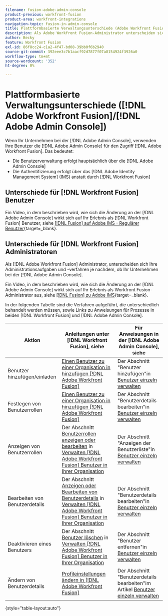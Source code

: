 ```yaml
---
filename: fusion-adobe-admin-console
product-previous: workfront-fusion
product-area: workfront-integrations
navigation-topic: fusion-in-admin-console
title: Plattformbasierte Verwaltungsunterschiede (Adobe Workfront Fusion/Adobe Business Platform)
description: Als Adobe Workfront Fusion-Administrator unterscheiden sich Ihre Administrationsaufgaben und -verfahren je nachdem, ob Ihr Unternehmen in die Adobe Business Platform integriert wurde. In diesem Artikel werden die Verfahren aufgelistet, die unterschiedlich gehandhabt werden müssen, sowie Links zu Anweisungen für Prozesse in Workfront Fusion und Adobe Admin Console.
author: Becky
feature: Workfront Fusion
exl-id: 86f8cc24-c1a2-4f47-bd08-39bb0f6b2940
source-git-commit: 392eee3c7b1aacf92d7877f07a8154924f3926a0
workflow-type: tm+mt
source-wordcount: '352'
ht-degree: 0%

---
```


# Plattformbasierte Verwaltungsunterschiede ([!DNL Adobe Workfront Fusion]/[!DNL Adobe Admin Console])

Wenn Ihr Unternehmen bei der [!DNL Adobe Admin Console], verwenden Ihre Benutzer die [!DNL Adobe Admin Console] für den Zugriff [!DNL Adobe Workfront Fusion]. Das bedeutet:

* Die Benutzerverwaltung erfolgt hauptsächlich über die [!DNL Adobe Admin Console]
* Die Authentifizierung erfolgt über das [!DNL Adobe Identity Management System] (IMS) anstatt durch [!DNL Workfront Fusion]

## Unterschiede für [!DNL Workfront Fusion] Benutzer

Ein Video, in dem beschrieben wird, wie sich die Änderung an der [!DNL Adobe Admin Console] wirkt sich auf Ihr Erlebnis als [!DNL Workfront Fusion] Benutzer, siehe [[!DNL Fusion] auf Adobe IMS - Regulärer Benutzer](https://video.tv.adobe.com/v/3412465/){target=_blank}.

## Unterschiede für [!DNL Workfront Fusion] Administratoren

Als [!DNL Adobe Workfront Fusion] Administrator, unterscheiden sich Ihre Administrationsaufgaben und -verfahren je nachdem, ob Ihr Unternehmen bei der [!DNL Adobe Admin Console].

Ein Video, in dem beschrieben wird, wie sich die Änderung an der [!DNL Adobe Admin Console] wirkt sich auf Ihr Erlebnis als Workfront Fusion-Administrator aus, siehe [[!DNL Fusion] zu Adobe IMS](https://video.tv.adobe.com/v/3412464/){target=_blank}.

In der folgenden Tabelle sind die Verfahren aufgeführt, die unterschiedlich behandelt werden müssen, sowie Links zu Anweisungen für Prozesse in beiden [!DNL Workfront Fusion] und [!DNL Adobe Admin Console].

| Aktion | Anleitungen unter [!DNL Workfront Fusion], siehe | Für Anweisungen in der [!DNL Adobe Admin Console], siehe |
|---|---|---|
| Benutzer hinzufügen/einladen | [Einen Benutzer zu einer Organisation in hinzufügen [!DNL Adobe Workfront Fusion]](../../workfront-fusion/organizations/add-user-to-an-organization.md) | Der Abschnitt &quot;Benutzer hinzufügen&quot;in [Benutzer einzeln verwalten](https://helpx.adobe.com/enterprise/using/manage-users-individually.html) |
| Festlegen von Benutzerrollen | [Einen Benutzer zu einer Organisation in hinzufügen [!DNL Adobe Workfront Fusion]](../../workfront-fusion/organizations/add-user-to-an-organization.md) | Der Abschnitt &quot;Benutzerdetails bearbeiten&quot;in [Benutzer einzeln verwalten](https://helpx.adobe.com/enterprise/using/manage-users-individually.html) |
| Anzeigen von Benutzerrollen | Der Abschnitt [Benutzerrollen anzeigen oder bearbeiten](../../workfront-fusion/organizations/manage-fusion-users.md#view) in [Verwalten [!DNL Adobe Workfront Fusion] Benutzer in Ihrer Organisation](../../workfront-fusion/organizations/manage-fusion-users.md) | Der Abschnitt &quot;Anzeigen der Benutzerliste&quot;in [Benutzer einzeln verwalten](https://helpx.adobe.com/enterprise/using/manage-users-individually.html) |
| Bearbeiten von Benutzerdetails | Der Abschnitt [Anzeigen oder Bearbeiten von Benutzerdetails](../../workfront-fusion/organizations/manage-fusion-users.md#view2) in  [Verwalten [!DNL Adobe Workfront Fusion] Benutzer in Ihrer Organisation](../../workfront-fusion/organizations/manage-fusion-users.md) | Der Abschnitt &quot;Benutzerdetails bearbeiten&quot;in [Benutzer einzeln verwalten](https://helpx.adobe.com/enterprise/using/manage-users-individually.html) |
| Deaktivieren eines Benutzers | Der Abschnitt [Benutzer löschen](../../workfront-fusion/organizations/manage-fusion-users.md#delete) in [Verwalten [!DNL Adobe Workfront Fusion] Benutzer in Ihrer Organisation](../../workfront-fusion/organizations/manage-fusion-users.md) | Der Abschnitt &quot;Benutzer entfernen&quot;in [Benutzer einzeln verwalten](https://helpx.adobe.com/enterprise/using/manage-users-individually.html) |
| Ändern von Benutzerdetails | [Profileinstellungen ändern in [!DNL Adobe Workfront Fusion]](../../workfront-fusion/workfront-fusion-basics/change-profile-settings.md) | Der Abschnitt &quot;Benutzerdetails bearbeiten&quot;im Artikel [Benutzer einzeln verwalten](https://helpx.adobe.com/enterprise/using/manage-users-individually.html) |

{style="table-layout:auto"}

<!--
## SSO (Single Sign-On)

Because the Adobe Business Platform controls Single Sign-On (SSO) for users, the following actions and functionality are handled automatically through the Adobe Business Platform. If your organization has not yet been onboarded to the Adobe Business Platform, you must perform these actions in Workfront Fusion. If your organization has been onboarded to the Adobe Business Platform, you can not see these options in your Workfront Fusion environment.

* Setting up Single Sign-on in Workfront Fusion

[Set up identity](https://helpx.adobe.com/enterprise/using/set-up-identity.html)
-->
